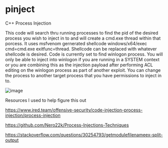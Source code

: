 # pinject
C++ Process Injection

This code will search thru running processes to find the pid of the desired process you wish to inject in to and will create a cmd.exe thread within that porcess. It uses msfvenom gernerated shellcode windows/x64/exec cmd=cmd.exe exitfunc=thread. Shellcode can be replaced with whatever shellcode is desired. Code is currently set to find winlogon process. You will only be able to inject into winlogon if you are running in a SYSTEM context or you are combining this as the injection payload after performing ACL editing on the winlogon process as part of another exploit. You can change the process to another target process that you have permissions to inject in to.

![image](https://user-images.githubusercontent.com/84335647/209874459-4f095b72-1fdb-43eb-b9e6-1a82ea441422.png)


Resources I used to help figure this out

https://www.ired.team/offensive-security/code-injection-process-injection/process-injection

https://github.com/Nero22k/Process-Injections-Techniques

https://stackoverflow.com/questions/30254793/getmodulefilenameex-split-output
